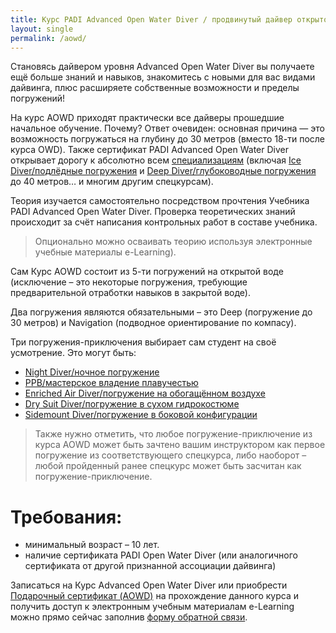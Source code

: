 ```yaml
---
title: Курс PADI Advanced Open Water Diver / продвинутый дайвер открытой воды.
layout: single
permalink: /aowd/
---
```


Становясь дайвером уровня Advanced Open Water Diver  вы получаете ещё больше знаний и навыков, знакомитесь с новыми для вас видами дайвинга, плюс расширяете собственные возможности и пределы погружений!

На курс AOWD приходят практически все дайверы прошедшие начальное обучение. Почему? Ответ очевиден: основная причина — это возможность погружаться на глубину до 30 метров (вместо 18-ти после курса OWD). Также сертификат PADI Advanced Open Water Diver  открывает дорогу к абсолютно всем [специализациям](/specializations/) (включая [Ice Diver/подлёдные погружения](/specializations/ice) и [Deep Diver/глубоководные погружения](/specializations/deep) до 40 метров… и многим другим спецкурсам).

Теория изучается самостоятельно посредством прочтения Учебника PADI Advanced Open Water Diver. Проверка теоретических знаний происходит за счёт написания контрольных работ в составе учебника. 

> Опционально можно осваивать теорию используя электронные учебные материалы e-Learning).

Сам Курс AOWD состоит из 5-ти погружений на открытой воде (исключение – это некоторые погружения, требующие предварительной отработки навыков в закрытой воде).

Два погружения являются обязательными – это Deep (погружение до 30 метров) и Navigation (подводное ориентирование по компасу).

Три погружения-приключения выбирает сам студент на своё усмотрение. Это могут быть: 
* [Night Diver/ночное погружение](/specializations/night)
* [PPB/мастерское владение плавучестью](/specializations/ppb)
* [Enriched Air Diver/погружение на обогащённом воздухе](/specializations/ead)
* [Dry Suit Diver/погружение в сухом гидрокостюме](/specializations/drysuit)
* [Sidemount Diver/погружение в боковой конфигурации](/specializations/sidemount)

> Также нужно отметить, что любое погружение-приключение из курса AOWD может быть зачтено вашим инструктором как первое погружение из соответствующего спецкурса, либо наоборот – любой пройденный ранее спецкурс может быть засчитан как погружение-приключение.

# Требования:
* минимальный возраст – 10 лет.
* наличие сертификата PADI Open Water Diver (или аналогичного сертификата от другой признанной ассоциации дайвинга)

Записаться на Курс Advanced Open Water Diver или приобрести [Подарочный сертификат (AOWD)](/gifts/) на прохождение данного курса и получить доступ к электронным учебным материалам e-Learning можно прямо сейчас заполнив [форму обратной связи](/feedback/).